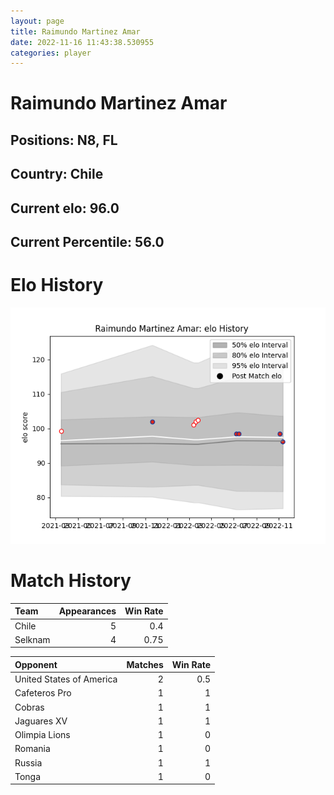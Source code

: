 ```yaml
---  
layout: page  
title: Raimundo Martinez Amar  
date: 2022-11-16 11:43:38.530955  
categories: player  
---
```

# Raimundo Martinez Amar

## Positions: N8, FL

## Country: Chile

## Current elo: 96.0

## Current Percentile: 56.0

# Elo History


![elo history](history_RaimundoMartinezAmar.png)
# Match History


| Team    |   Appearances |   Win Rate |
|:--------|--------------:|-----------:|
| Chile   |             5 |       0.4  |
| Selknam |             4 |       0.75 |

| Opponent                 |   Matches |   Win Rate |
|:-------------------------|----------:|-----------:|
| United States of America |         2 |        0.5 |
| Cafeteros Pro            |         1 |        1   |
| Cobras                   |         1 |        1   |
| Jaguares XV              |         1 |        1   |
| Olimpia Lions            |         1 |        0   |
| Romania                  |         1 |        0   |
| Russia                   |         1 |        1   |
| Tonga                    |         1 |        0   |